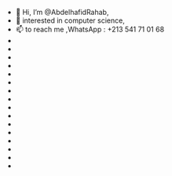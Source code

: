 - 👋 Hi, I’m @AbdelhafidRahab,
- 👀 interested in computer science,
- 📫 to reach me ,WhatsApp : +213 541 71 01 68
-
-
-
-
-
-
-
-
-
-
-
-
-
-
-
-

<!---
AbdelhafidRahab/AbdelhafidRahab is a ✨ special ✨ repository because its `README.md` (this file) appears on your GitHub profile.
You can click the Preview link to take a look at your changes.
--->
